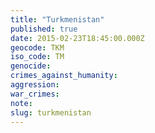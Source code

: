 ```yaml
---
title: "Turkmenistan"
published: true
date: 2015-02-23T18:45:00.000Z
geocode: TKM
iso_code: TM
genocide:
crimes_against_humanity:
aggression:
war_crimes:
note:
slug: turkmenistan
---
```


